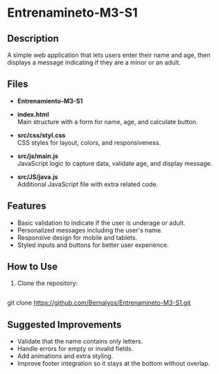 # Entrenamineto-M3-S1

## Description
A simple web application that lets users enter their name and age, then displays a message indicating if they are a minor or an adult.

## Files
- **Entrenamiento-M3-S1**

- **index.html**  
  Main structure with a form for name, age, and calculate button.

- **src/css/styl.css**  
  CSS styles for layout, colors, and responsiveness.

- **src/js/main.js**  
  JavaScript logic to capture data, validate age, and display message.

- **src/JS/java.js**  
  Additional JavaScript file with extra related code.

## Features

- Basic validation to indicate if the user is underage or adult.
- Personalized messages including the user's name.
- Responsive design for mobile and tablets.
- Styled inputs and buttons for better user experience.


## How to Use

1. Clone the repository:
   ```bash
  git clone https://github.com/Bernalyos/Entrenamineto-M3-S1.git

## Suggested Improvements

- Validate that the name contains only letters.
- Handle errors for empty or invalid fields.
- Add animations and extra styling.
- Improve footer integration so it stays at the bottom without overlap.
